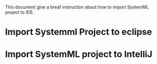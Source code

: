 This document give a breaf instruction about how to import SystemML project to IDE. 

# Import Systemml Project to eclipse


# Import SystemML project to IntelliJ